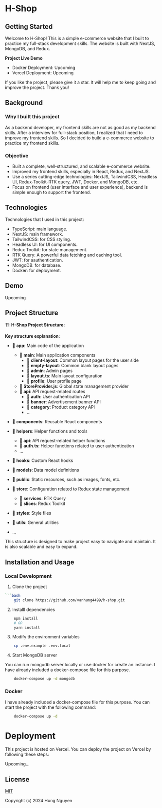 # H-Shop

## Getting Started

Welcome to H-Shop! This is a simple e-commerce website that I built to practice my full-stack development skills. The website is built with NextJS, MongoDB, and Redux.

**Project Live Demo**

- Docker Deployment: Upcoming
- Vercel Deployment: Upcoming

If you like the project, please give it a star. It will help me to keep going and improve the project. Thank you!

## Background

### Why I built this project

As a backend developer, my frontend skills are not as good as my backend skills. After a interview for full-stack position, I realized that I need to improve my frontend skills. So I decided to build a e-commerce website to practice my frontend skills.

### Objective

- Built a complete, well-structured, and scalable e-commerce website.
- Improved my frontend skills, especially in React, Redux, and NextJS.
- Use a series cutting-edge technologies: NextJS, TailwindCSS, Headless UI, Redux-Toolkit-RTK query, JWT, Docker, and MongoDB, etc.
- Focus on frontend (user interface and user experience), backend is simple enough to support the frontend.

## Technologies

Technologies that I used in this project:

- TypeScript: main language.
- NextJS: main framework.
- TailwindCSS: for CSS styling.
- Headless UI: for UI components.
- Redux Toolkit: for state management.
- RTK Query: A powerful data fetching and caching tool.
- JWT: for aauthentication.
- MongoDB: for database.
- Docker: for deployment.

## Demo

Upcoming

## Project Structure

🏗️ **H-Shop Project Structure:**

**Key structure explanation:**

- 📁 **app**: Main code of the application

  - 📁 **main**: Main application components
    - 📁 **client-layout**: Common layout pages for the user side
    - 📁 **empty-layout**: Common blank layout pages
    - 📁 **admin**: Admin pages
    - 📄 **layout.ts**: Main layout configuration
    - 📁 **profile**: User profile page
  - 📄 **StoreProvider.js**: Global state management provider
  - 📁 **api**: API request-related routes
    - 📁 **auth**: User authentication API
    - 📁 **banner**: Advertisement banner API
    - 📁 **category**: Product category API
    - ...

- 📁 **components**: Reusable React components
- 📁 **helpers**: Helper functions and tools

  - 📁 **api**: API request-related helper functions
  - 📄 **auth.ts**: Helper functions related to user authentication
  - ...

- 📁 **hooks**: Custom React hooks
- 📁 **models**: Data model definitions
- 📁 **public**: Static resources, such as images, fonts, etc.
- 📁 **store**: Configuration related to Redux state management
  - 📁 **services**: RTK Query
  - 📁 **slices**: Redux Toolkit
- 📁 **styles**: Style files
- 📁 **utils**: General utilities
- ...

This structure is designed to make project easy to navigate and maintain. It is also scalable and easy to expand.

## Installation and Usage

### Local Development

1. Clone the project

````bash
```bash
    git clone https://github.com/vanhung4499/h-shop.git
````

2. Installl dependencies

```bash
    npm install
    # OR
    yarn install
```

3. Modify the environment variables

```bash
    cp .env.example .env.local
```

4. Start MongoDB server

You can run mongodb server locally or use docker for create an instance. I have already included a docker-compose file for this purpose.

```bash
    docker-compose up -d mongodb
```

### Docker

I have already included a docker-compose file for this purpose. You can start the project with the following command:

```bash
    docker-compose up -d
```

# Deployment

This project is hosted on Vercel. You can deploy the project on Vercel by following these steps:

Upcoming...

## License

[MIT](https://choosealicense.com/licenses/mit/)

Copyright (c) 2024 Hung Nguyen
